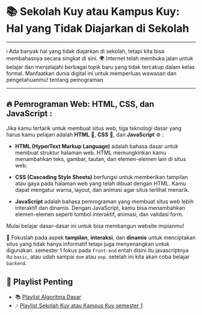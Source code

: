 
# 📚 Sekolah Kuy atau Kampus Kuy: Hal yang Tidak Diajarkan di Sekolah

___
ℹ️ Ada banyak hal yang tidak diajarkan di sekolah, tetapi kita bisa membahasnya secara singkat di sini. 🌍 Internet telah membuka jalan untuk belajar dan menjelajahi berbagai topik baru yang tidak tercakup dalam kelas formal. Manfaatkan dunia digital ini untuk memperluas wawasan dan pengetahuanmu!
tentang pemograman

___

## 🔥 Pemrograman Web: HTML, CSS, dan JavaScript :

Jika kamu tertarik untuk membuat situs web, tiga teknologi dasar yang harus kamu pelajari adalah **HTML** 📄, **CSS** 🎨, dan **JavaScript** ⚙️ :

- **HTML (HyperText Markup Language)** adalah bahasa dasar untuk membuat struktur halaman web. HTML memungkinkan kamu menambahkan teks, gambar, tautan, dan elemen-elemen lain di situs web.
  
- **CSS (Cascading Style Sheets)** berfungsi untuk memberikan tampilan atau gaya pada halaman web yang telah dibuat dengan HTML. Kamu dapat mengatur warna, layout, dan animasi agar situs terlihat menarik.

- **JavaScript** adalah bahasa pemrograman yang membuat situs web lebih interaktif dan dinamis. Dengan JavaScript, kamu bisa menambahkan elemen-elemen seperti tombol interaktif, animasi, dan validasi form.

Mulai belajar dasar-dasar ini untuk bisa membangun website impianmu!

🧠 Fokuslah pada aspek **tampilan**, **interaksi**, dan **dinamis** untuk menciptakan situs yang tidak hanya informatif tetapi juga menyenangkan untuk digunakan. semester 1 fokus pada ```front-end``` entah disini itu javascriptnya itu ```basic```, atau udah sampai ```dom``` atau ```oop```. setelah ini kita akan coba belajar ```backend```.

## 🔗 Playlist Penting

- 📚 [Playlist Algoritma Dasar](https://www.youtube.com/playlist?list=PLY8UqHV3-fsHEFOoiwLZffhF6HNMw9Y5S)
- 🎶 [Playlist Sekolah Kuy atau Kampus Kuy semester 1](https://www.youtube.com/playlist?list=PLY8UqHV3-fsHqcSNaG9Xp_pvspUBn1DKp)
